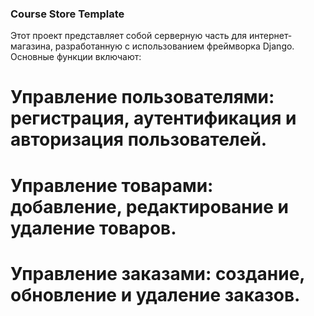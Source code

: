 ### Course Store Template

Этот проект представляет собой серверную часть для интернет-магазина, разработанную с использованием фреймворка Django. Основные функции включают:

# Управление пользователями: регистрация, аутентификация и авторизация пользователей.
# Управление товарами: добавление, редактирование и удаление товаров.
# Управление заказами: создание, обновление и удаление заказов.
